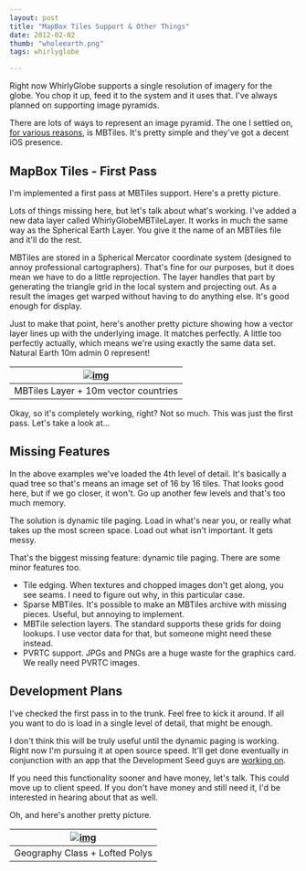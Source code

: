 ```yaml
--- 
layout: post
title: "MapBox Tiles Support & Other Things"
date: 2012-02-02
thumb: "wholeearth.png"
tags: whirlyglobe

--- 
```



Right now WhirlyGlobe supports a single resolution of imagery for the globe.  You chop it up, feed it to the system and it uses that.  I've always planned on supporting image pyramids.

There are lots of ways to represent an image pyramid.  The one I settled on, [for various reasons](https://mousebirdconsulting.blogspot.com/2011/11/image-pyramid-support-mapbox-tiles.html), is MBTiles.  It's pretty simple and they've got a decent iOS presence.


## MapBox Tiles - First Pass

I'm implemented a first pass at MBTiles support.  Here's a pretty picture.

Lots of things missing here, but let's talk about what's working.  I've added a new data layer called WhirlyGlobeMBTileLayer.  It works in much the same way as the Spherical Earth Layer.  You give it  the name of an MBTiles file and it'll do the rest.

MBTiles are stored in a Spherical Mercator coordinate system (designed to annoy professional cartographers).  That's fine for our purposes, but it does mean we have to do a little reprojection.  The layer handles that part by generating the triangle grid in the local system and projecting out.  As a result the images get warped without having to do anything else.  It's good enough for display.

Just to make that point, here's another pretty picture showing how a vector layer lines up with the underlying image.  It matches perfectly.  A little too perfectly actually, which means we're using exactly the same data set.  Natural Earth 10m admin 0 represent!

| [![img](https://1.bp.blogspot.com/-rbVFRWNoBFU/Tyto_7pT-nI/AAAAAAAAACw/DDCnCSkl1jM/s320/Vectors+Overlaid.png)](https://1.bp.blogspot.com/-rbVFRWNoBFU/Tyto_7pT-nI/AAAAAAAAACw/DDCnCSkl1jM/s1600/Vectors+Overlaid.png) |
| ------------------------------------------------------------ |
| MBTiles Layer + 10m vector countries                         |

Okay, so it's completely working, right?  Not so much.  This was just the first pass.  Let's take a look at...

## Missing Features

In the above examples we've loaded the 4th level of detail.  It's basically a quad tree so that's means an image set of 16 by 16 tiles.  That looks good here, but if we go closer, it won't.  Go up another few levels and that's too much memory.

The solution is dynamic tile paging.  Load in what's near you, or really what takes up the most screen space.  Load out what isn't important.  It gets messy.

That's the biggest missing feature: dynamic tile paging.  There are some minor features too.  

- Tile edging.  When textures and chopped images don't get along, you see seams.  I need to figure out why, in this particular case.
- Sparse MBTiles.  It's possible to make an MBTiles archive with missing pieces.  Useful, but annoying to implement.
- MBTile selection layers.  The standard supports these grids for doing lookups.  I use vector data for that, but someone might need these instead.
- PVRTC support.  JPGs and PNGs are a huge waste for the graphics card.  We really need PVRTC images.

## Development Plans

I've checked the first pass in to the trunk.  Feel free to kick it around.  If all you want to do is load in a single level of detail, that might be enough.

I don't think this will be truly useful until the dynamic paging is working.  Right now I'm pursuing it at open source speed.  It'll get done eventually in conjunction with an app that the Development Seed guys are [working on](https://github.com/incanus/Mapresent).

If you need this functionality sooner and have money, let's talk.  This could move up to client speed.  If you don't have money and still need it, I'd be interested in hearing about that as well.

Oh, and here's another pretty picture.

| [![img](https://2.bp.blogspot.com/-X4s_CY8m82k/Tyt0r45p2yI/AAAAAAAAAC4/OaF0nlRpIo0/s320/Lofted+Polys.png)](https://2.bp.blogspot.com/-X4s_CY8m82k/Tyt0r45p2yI/AAAAAAAAAC4/OaF0nlRpIo0/s1600/Lofted+Polys.png) |
| ------------------------------------------------------------ |
| Geography Class + Lofted Polys                               |